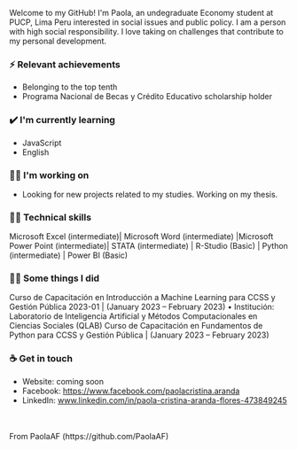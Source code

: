 Welcome to my GitHub! I'm Paola, an undegraduate Economy student at PUCP, Lima Peru interested in social issues and public policy. I am a person with high social responsibility. I love taking on challenges that contribute to my personal development.

### ⚡ Relevant achievements
- Belonging to the top tenth
- Programa Nacional de Becas y Crédito Educativo scholarship holder

### ✔️ I'm currently learning
- JavaScript
- English

### 👩‍💻 I'm working on
- Looking for new projects related to my studies. Working on my thesis.

### 👩‍💻 Technical skills
Microsoft Excel (intermediate)| Microsoft Word (intermediate) |Microsoft Power Point (intermediate)|
STATA (intermediate) | R-Studio (Basic) | Python (intermediate) | Power BI (Basic)

### 👩‍💻 Some things I did
Curso de Capacitación en Introducción a Machine Learning para CCSS y Gestión Pública 2023-01 |
(January 2023 – February 2023)
• Institución: Laboratorio de Inteligencia Artificial y Métodos Computacionales en Ciencias
Sociales (QLAB) 
Curso de Capacitación en Fundamentos de Python para CCSS y Gestión Pública | (January 2023 –
February 2023)

### ☕ Get in touch
- Website: coming soon
- Facebook: https://www.facebook.com/paolacristina.aranda
- LinkedIn: www.linkedin.com/in/paola-cristina-aranda-flores-473849245
<br>
<br>
From PaolaAF (https://github.com/PaolaAF)

